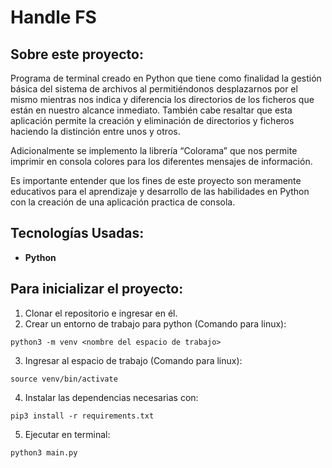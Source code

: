 # Handle FS

## Sobre este proyecto:

Programa de terminal creado en Python que tiene como finalidad la gestión básica del sistema de archivos al permitiéndonos desplazarnos por el mismo mientras nos indica y diferencia los directorios de los ficheros que están en nuestro alcance inmediato. También cabe resaltar que esta aplicación permite la creación y eliminación de directorios y ficheros haciendo la distinción entre unos y otros.

Adicionalmente se implemento la librería “Colorama” que nos permite imprimir en consola colores para los diferentes mensajes de información.

Es importante entender que los fines de este proyecto son meramente educativos para el aprendizaje y desarrollo de las habilidades en Python con la creación de una aplicación practica de consola.

## Tecnologías Usadas:

- **Python**

## Para inicializar el proyecto:

1. Clonar el repositorio e ingresar en él.
2. Crear un entorno de trabajo para python (Comando para linux):
```
python3 -m venv <nombre del espacio de trabajo>
```
3. Ingresar al espacio de trabajo (Comando para linux):
```
source venv/bin/activate
```
4. Instalar las dependencias necesarias con:
```
pip3 install -r requirements.txt
```
5. Ejecutar en terminal:
```
python3 main.py
```